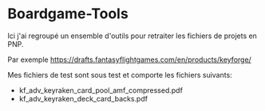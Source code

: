 # Boardgame-Tools

Ici j'ai regroupé un ensemble d'outils pour retraiter les fichiers de projets en PNP.

Par exemple https://drafts.fantasyflightgames.com/en/products/keyforge/ 

Mes fichiers de test sont sous test et comporte les fichiers suivants:
- kf_adv_keyraken_card_pool_amf_compressed.pdf
- kf_adv_keyraken_deck_card_backs.pdf

